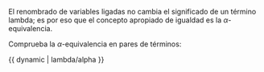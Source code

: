 El renombrado de variables ligadas no cambia el significado de un término lambda; es por eso que el concepto apropiado de igualdad es la $\alpha$-equivalencia.

Comprueba la $\alpha$-equivalencia en pares de términos:

{{ dynamic | lambda/alpha }}